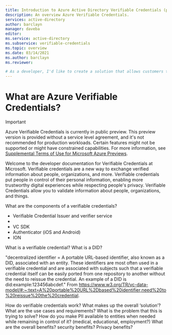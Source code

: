 ```yaml
---
title: Introduction to Azure Active Directory Verifiable Credentials (preview)
description: An overview Azure Verifiable Credentials.
services: active-directory
author: barclayn
manager: daveba
editor:
ms.service: active-directory
ms.subservice: verifiable-credentials
ms.topic: overview
ms.date: 03/14/2021
ms.author: barclayn
ms.reviewer: 

# As a developer, I'd like to create a solution that allows customers to manage information about themselves
---
```


# What are Azure Verifiable Credentials?

> [!IMPORTANT]
> Azure Verifiable Credentials is currently in public preview.
> This preview version is provided without a service level agreement, and it's not recommended for production workloads. Certain features might not be supported or might have constrained capabilities. 
> For more information, see [Supplemental Terms of Use for Microsoft Azure Previews](https://azure.microsoft.com/support/legal/preview-supplemental-terms/).


Welcome to the developer documentation for Verifiable Credentials at Microsoft. Verifiable credentials are a new way to exchange verified information about people, organizations, and more. Verifiable credentials put people in control of their personal information, enabling more trustworthy digital experiences while respecting people's privacy.  Verifiable Credentials allow you to validate information about people, organizations, and things. 

What are the components of a verifiable credentials?
- Verifiable Credential Issuer and verifier service
- 
- VC SDK
- Authenticator (iOS and Android)
- ION

What is a verifiable credential?
What is a DID?

"decentralized identifier = A portable URL-based identifier, also known as a DID, associated with an entity. These identifiers are most often used in a verifiable credential and are associated with subjects such that a verifiable credential itself can be easily ported from one repository to another without the need to reissue the credential. An example of a DID is did:example:123456abcdef." From https://www.w3.org/TR/vc-data-model/#:~:text=A%20portable%20URL%2Dbased%20identifier,need%20to%20reissue%20the%20credential. 

How do verifiable credentials work?
What makes up the overall ‘solution’? 
What are the use cases and requirements?
What is the problem that this is trying to solve?
How do you make PII available to entities when needed while remaining in control of it? (medical, educational, employment?)
What are the overall benefits? security benefits? Privacy benefits?
